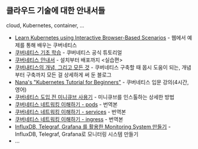 ## 클라우드 기술에 대한 안내서들

cloud, Kubernetes, container, ...

* [Learn Kubernetes using Interactive Browser-Based Scenarios](https://www.katacoda.com/courses/kubernetes) - 웹에서 예제를 통해 배우는 쿠버네티스
* [쿠버네티스 기초 학습](https://kubernetes.io/ko/docs/tutorials/kubernetes-basics/) - 쿠버네티스 공식 튜토리얼
* [쿠버네티스 안내서](https://subicura.com/k8s/) - 설치부터 배포까지 <실습편>
* [쿠버내티스의 개념, 그리고 모든 것](https://bcho.tistory.com/1255?category=731548) - 쿠버네티스 구축할 때 몹시 도움이 되는, 개념부터 구축까지 모든 걸 상세하게 써 둔 블로그
* [Nana's "Kubernetes Tutorial for Beginners"](https://www.youtube.com/watch?v=X48VuDVv0do&t=371s) - 쿠버네티스 입문 강의(4시간, 영어)
* [쿠버네티스 도입 전 미니큐브 사용기](https://medium.com/humanscape-tech/kubernetes-도입-전-minikube-사용기-2eb2b6d8e444) - 미니큐브를 인스톨하는 상세한 방법
* [쿠버네티스 네트워킹 이해하기 - pods](https://coffeewhale.com/k8s/network/2019/04/19/k8s-network-01/) - 번역본 
* [쿠버네티스 네트워킹 이해하기 - services](https://coffeewhale.com/k8s/network/2019/05/11/k8s-network-02/) - 번역본
* [쿠버네티스 네트워킹 이해하기 - ingress](https://coffeewhale.com/k8s/network/2019/05/30/k8s-network-03/) - 번역본
* [InfluxDB, Telegraf, Grafana 를 활용한 Monitoring System 만들기](https://www.popit.kr/influxdb_telegraf_grafana_1) - InfluxDB, Telegraf, Grafana로 모니터링 시스템 만들기
* ...
